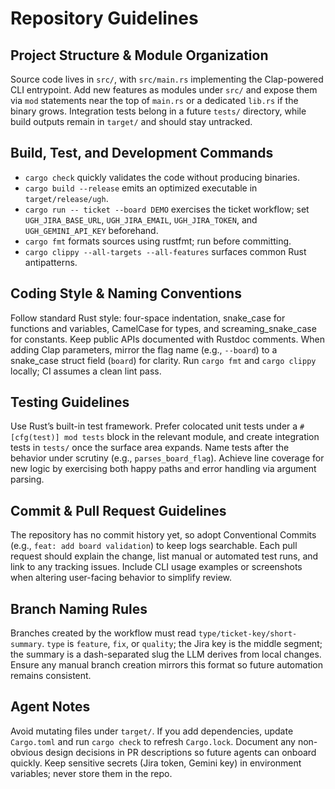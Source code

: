 # Repository Guidelines

## Project Structure & Module Organization
Source code lives in `src/`, with `src/main.rs` implementing the Clap-powered CLI entrypoint. Add new features as modules under `src/` and expose them via `mod` statements near the top of `main.rs` or a dedicated `lib.rs` if the binary grows. Integration tests belong in a future `tests/` directory, while build outputs remain in `target/` and should stay untracked.

## Build, Test, and Development Commands
- `cargo check` quickly validates the code without producing binaries.
- `cargo build --release` emits an optimized executable in `target/release/ugh`.
- `cargo run -- ticket --board DEMO` exercises the ticket workflow; set `UGH_JIRA_BASE_URL`, `UGH_JIRA_EMAIL`, `UGH_JIRA_TOKEN`, and `UGH_GEMINI_API_KEY` beforehand.
- `cargo fmt` formats sources using rustfmt; run before committing.
- `cargo clippy --all-targets --all-features` surfaces common Rust antipatterns.

## Coding Style & Naming Conventions
Follow standard Rust style: four-space indentation, snake_case for functions and variables, CamelCase for types, and screaming_snake_case for constants. Keep public APIs documented with Rustdoc comments. When adding Clap parameters, mirror the flag name (e.g., `--board`) to a snake_case struct field (`board`) for clarity. Run `cargo fmt` and `cargo clippy` locally; CI assumes a clean lint pass.

## Testing Guidelines
Use Rust’s built-in test framework. Prefer colocated unit tests under a `#[cfg(test)] mod tests` block in the relevant module, and create integration tests in `tests/` once the surface area expands. Name tests after the behavior under scrutiny (e.g., `parses_board_flag`). Achieve line coverage for new logic by exercising both happy paths and error handling via argument parsing.

## Commit & Pull Request Guidelines
The repository has no commit history yet, so adopt Conventional Commits (e.g., `feat: add board validation`) to keep logs searchable. Each pull request should explain the change, list manual or automated test runs, and link to any tracking issues. Include CLI usage examples or screenshots when altering user-facing behavior to simplify review.

## Branch Naming Rules
Branches created by the workflow must read `type/ticket-key/short-summary`. `type` is `feature`, `fix`, or `quality`; the Jira key is the middle segment; the summary is a dash-separated slug the LLM derives from local changes. Ensure any manual branch creation mirrors this format so future automation remains consistent.

## Agent Notes
Avoid mutating files under `target/`. If you add dependencies, update `Cargo.toml` and run `cargo check` to refresh `Cargo.lock`. Document any non-obvious design decisions in PR descriptions so future agents can onboard quickly. Keep sensitive secrets (Jira token, Gemini key) in environment variables; never store them in the repo.
